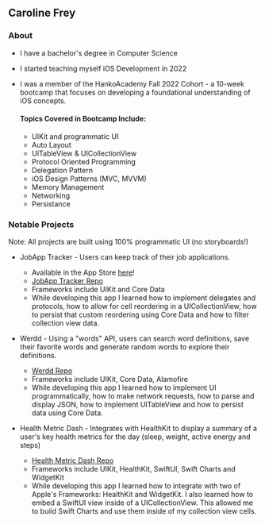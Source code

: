 ## Caroline Frey

### About
* I have a bachelor's degree in Computer Science
* I started teaching myself iOS Development in 2022
* I was a member of the HankoAcademy Fall 2022 Cohort - a 10-week bootcamp that focuses on developing a foundational understanding of iOS concepts.

    #### Topics Covered in Bootcamp Include:
    * UIKit and programmatic UI
    * Auto Layout
    * UITableView & UICollectionView
    * Protocol Oriented Programming
    * Delegation Pattern
    * iOS Design Patterns (MVC, MVVM)
    * Memory Management
    * Networking
    * Persistance
    
### Notable Projects
Note: All projects are built using 100% programmatic UI (no storyboards!)
* JobApp Tracker - Users can keep track of their job applications.
    * Available in the App Store [here](https://apps.apple.com/us/app/jobapp-tracker/id1661018820)!
    * [JobApp Tracker Repo](https://github.com/carolinefrey/JobTracker)
    * Frameworks include UIKit and Core Data
    * While developing this app I learned how to implement delegates and protocols, how to allow for cell reordering in a UICollectionView, how to persist that custom reordering using Core Data and how to filter collection view data.
    
* Werdd - Using a "words" API, users can search word definitions, save their favorite words and generate random words to explore their definitions.
    * [Werdd Repo](https://github.com/carolinefrey/Werdd)
    * Frameworks include UIKit, Core Data, Alamofire
    * While developing this app I learned how to implement UI programmatically, how to make network requests, how to parse and display JSON, how to implement UITableView and how to persist data using Core Data.

* Health Metric Dash - Integrates with HealthKit to display a summary of a user's key health metrics for the day (sleep, weight, active energy and steps)
    * [Health Metric Dash Repo](https://github.com/carolinefrey/HealthDash)
    * Frameworks include UIKit, HealthKit, SwiftUI, Swift Charts and WidgetKit
    * While developing this app I learned how to integrate with two of Apple's Frameworks: HealthKit and WidgetKit. I also learned how to embed a SwiftUI view inside of a UICollectionView. This allowed me to build Swift Charts and use them inside of my collection view cells.

<!--
**carolinefrey/carolinefrey** is a ✨ _special_ ✨ repository because its `README.md` (this file) appears on your GitHub profile.

Here are some ideas to get you started:

- 🔭 I’m currently working on ...
- 🌱 I’m currently learning ...
- 👯 I’m looking to collaborate on ...
- 🤔 I’m looking for help with ...
- 💬 Ask me about ...
- 📫 How to reach me: ...
- 😄 Pronouns: ...
- ⚡ Fun fact: ...
-->
